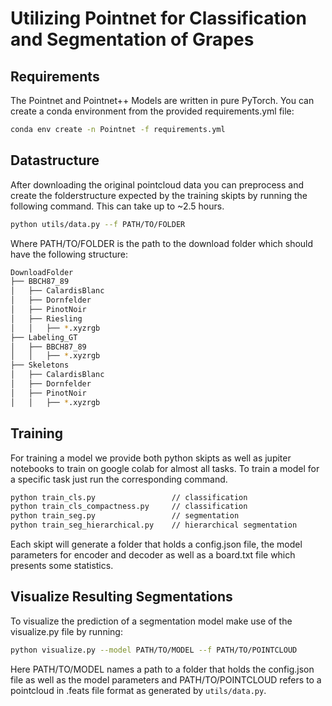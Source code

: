 
# Utilizing Pointnet for Classification and Segmentation of Grapes

## Requirements

The Pointnet and Pointnet++ Models are written in pure PyTorch. You can create a conda environment from the provided requirements.yml file:

```bash
conda env create -n Pointnet -f requirements.yml
```

## Datastructure

After downloading the original pointcloud data you can preprocess and create the folderstructure expected by the training skipts by running the following command. This can take up to ~2.5 hours.

```bash
python utils/data.py --f PATH/TO/FOLDER
```

Where PATH/TO/FOLDER is the path to the download folder which should have the following structure:

```bash
DownloadFolder
├── BBCH87_89
│   ├── CalardisBlanc
│   ├── Dornfelder
│   ├── PinotNoir
│   ├── Riesling
│   │   ├── *.xyzrgb
├── Labeling_GT
│   ├── BBCH87_89
│   │   ├── *.xyzrgb
├── Skeletons
│   ├── CalardisBlanc
│   ├── Dornfelder
│   ├── PinotNoir
│   │   ├── *.xyzrgb
```

## Training

For training a model we provide both python skipts as well as jupiter notebooks to train on google colab for almost all tasks. To train a model for a specific task just run the corresponding command.

```bash
python train_cls.py                 // classification
python train_cls_compactness.py     // classification
python train_seg.py                 // segmentation
python train_seg_hierarchical.py    // hierarchical segmentation
```

Each skipt will generate a folder that holds a config.json file, the model parameters for encoder and decoder as well as a board.txt file which presents some statistics.

## Visualize Resulting Segmentations

To visualize the prediction of a segmentation model make use of the visualize.py file by running:

```bash
python visualize.py --model PATH/TO/MODEL --f PATH/TO/POINTCLOUD
```

Here PATH/TO/MODEL names a path to a folder that holds the config.json file as well as the model parameters and PATH/TO/POINTCLOUD refers to a pointcloud in .feats file format as generated by `utils/data.py`.
